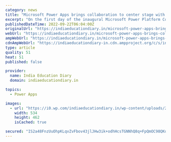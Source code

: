 ```yaml
---
category: news
title: "Microsoft Power Apps brings collaboration to center stage with 3 big announcements"
excerpt: "On the first day of the inaugural Microsoft Power Platform Conference in Orlando, Florida yesterday, the company made three big announcements and feature updates, including: Power Up skilling program:"
publishedDateTime: 2022-09-22T06:04:00Z
originalUrl: "https://indiaeducationdiary.in/microsoft-power-apps-brings-collaboration-to-center-stage-with-3-big-announcements/"
webUrl: "https://indiaeducationdiary.in/microsoft-power-apps-brings-collaboration-to-center-stage-with-3-big-announcements/"
ampWebUrl: "https://indiaeducationdiary.in/microsoft-power-apps-brings-collaboration-to-center-stage-with-3-big-announcements/"
cdnAmpWebUrl: "https://indiaeducationdiary-in.cdn.ampproject.org/c/s/indiaeducationdiary.in/microsoft-power-apps-brings-collaboration-to-center-stage-with-3-big-announcements/"
type: article
quality: 51
heat: 51
published: false

provider:
  name: India Education Diary
  domain: indiaeducationdiary.in

topics:
  - Power Apps

images:
  - url: "https://i0.wp.com/indiaeducationdiary.in/wp-content/uploads/2020/08/Default-Image-IED.png?fit=534%2C462&ssl=1"
    width: 534
    height: 462
    isCached: true

secured: "IS2a48FnzUuOhpKLqvZvFbov43jlJHw3ik+odhHcsTGNNhQ8q+FpQmOC98QKuknCcm2i/eteVRQ6eK/25aXLaiNnYdUpY3esw92v8DW7vHLAXXKcPJ22LA9nzN0lt48c/AiO5UUtH9uZ/toJkTFbgOP/dbPuQFCQM3C3CX80p4VpXTfr0k1yvgwusPwUUWgA8hz/1v4GJGnpWgl1KUPDUWdNoQSLTPkLVyMCksvEcPLxq7B8kNCPfBGWpq7J122TGWleejA3M1u33Mt6PV02dV/xQcP4eDu5cwZEDGFXxhtt3FIpX97Bg9FryNDC1d5nRs4YBY7AXh3c794wQfjeGA2DkWdt6QO1Z5Okp2OsFxY=;5dM+CM5mzIHuJsRG+przkQ=="
---
```


